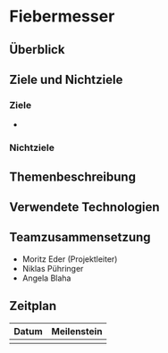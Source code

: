 # Fiebermesser
## Überblick

## Ziele und Nichtziele
### Ziele
  -
### Nichtziele

## Themenbeschreibung

## Verwendete Technologien

## Teamzusammensetzung
- Moritz Eder (Projektleiter)
- Niklas Pühringer
- Angela Blaha
## Zeitplan
| Datum | Meilenstein |
| :-----------: | :-----------: |
|     |  |
